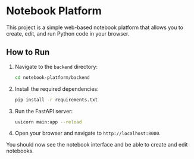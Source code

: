 # Notebook Platform

This project is a simple web-based notebook platform that allows you to create, edit, and run Python code in your browser.

## How to Run

1.  Navigate to the `backend` directory:
    ```bash
    cd notebook-platform/backend
    ```

2.  Install the required dependencies:
    ```bash
    pip install -r requirements.txt
    ```

3.  Run the FastAPI server:
    ```bash
    uvicorn main:app --reload
    ```

4.  Open your browser and navigate to `http://localhost:8000`.

You should now see the notebook interface and be able to create and edit notebooks. 